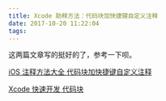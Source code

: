 ```yaml
---
title: Xcode 助释方法：代码块加快捷键自定义注释
date: 2017-10-20 11:22:04
tags:
---
```


这两篇文章写的挺好的了，参考一下呗。

[iOS 注释方法大全 代码块加快捷键自定义注释](http://www.jianshu.com/p/78b8693d87cd)

[Xcode 快速开发 代码块](http://www.cocoachina.com/ios/20160930/17681.html)